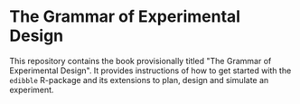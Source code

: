 
# The Grammar of Experimental Design

This repository contains the book provisionally titled "The Grammar of Experimental Design". It provides instructions of how to get started with the `edibble` R-package and its extensions to plan, design and simulate an experiment. 